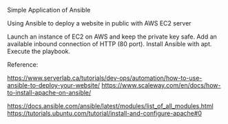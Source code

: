 Simple Application of Ansible

Using Ansible to deploy a website in public with AWS EC2 server

Launch an instance of EC2 on AWS and keep the private key safe.
Add an available inbound connection of HTTP (80 port).
Install Ansible with apt. Execute the playbook.

Reference:

https://www.serverlab.ca/tutorials/dev-ops/automation/how-to-use-ansible-to-deploy-your-website/
https://www.scaleway.com/en/docs/how-to-install-apache-on-ansible/

https://docs.ansible.com/ansible/latest/modules/list_of_all_modules.html
https://tutorials.ubuntu.com/tutorial/install-and-configure-apache#0
